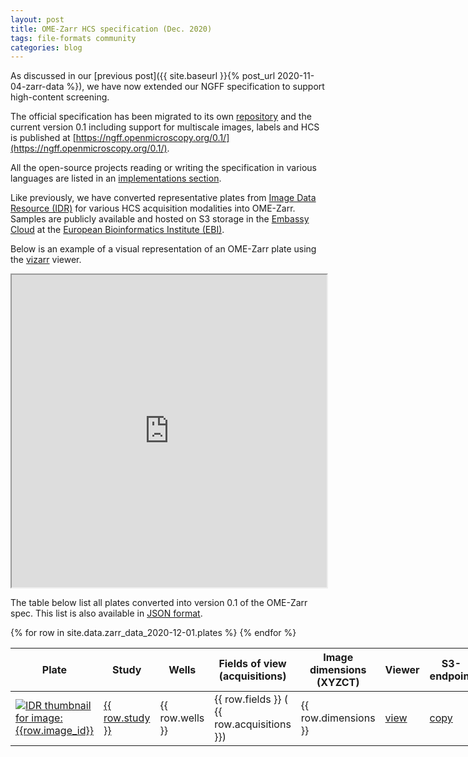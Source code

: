 ```yaml
---
layout: post
title: OME-Zarr HCS specification (Dec. 2020)
tags: file-formats community
categories: blog
---
```


As discussed in our
[previous post]({{ site.baseurl }}{% post_url 2020-11-04-zarr-data %}), we
have now extended our NGFF specification to support high-content screening.

The official specification has been migrated to its own [repository](https://github.com/ome/ngff) and the current version 0.1 including
support for multiscale images, labels and HCS is published at
[https://ngff.openmicroscopy.org/0.1/](https://ngff.openmicroscopy.org/0.1/).

All the open-source projects reading or writing the specification in various
languages are listed in an
[implementations section](https://ngff.openmicroscopy.org/0.1/#implementations).

Like previously, we have converted representative plates from
[Image Data Resource (IDR)](https://idr.openmicroscopy.org/) for various HCS 
acquisition modalities into OME-Zarr. Samples are publicly available and
hosted on S3 storage in the [Embassy Cloud](https://www.embassycloud.org/)
at the [European Bioinformatics Institute (EBI)](https://www.ebi.ac.uk/).

Below is an example of a visual representation of an OME-Zarr plate using the [vizarr](https://github.com/hms-dbmi/vizarr) viewer.

<iframe style="width: 100%; height: 500px" name="vizarr" src="https://hms-dbmi.github.io/vizarr/v0.1/?source=https://s3.embassy.ebi.ac.uk/idr/zarr/v0.1/plates/5966.zarr">
</iframe>

The table below list all plates converted into version 0.1 of the OME-Zarr spec. This list is also available in
[JSON format](https://raw.githubusercontent.com/ome/blog/master/_data/zarr_data_2020-12-01.json).

<div class="row">
    <div class="small-12 small-centered medium-12 medium-centered columns">
        <div class="row horizontal">
            <table>
                <thead>
                    <th>Plate</th>
                    <th>Study</th>
                    <th>Wells</th>
                    <th>Fields of view (acquisitions)</th>
                    <th>Image dimensions (XYZCT)</th>
                    <th title="View the data in vizarr">Viewer</th>
                    <th title="Link to the data in OME-Zarr format (not for viewing!)">S3-endpoint</th>
                </thead>
                <tbody>
                {% for row in site.data.zarr_data_2020-12-01.plates %}
                    <tr>
                        <td>
                            <a href="https://idr.openmicroscopy.org/webclient/?show=plate-{{ row.id }}">
                                <img alt="IDR thumbnail for image:{{row.image_id}}" style="margin:0" src="https://idr.openmicroscopy.org/webclient/render_thumbnail/{{row.image_id}}/"/>
                            </a>
                        </td>
                        <td>
                            <a title="Study {{ row.study }} in IDR" href="https://idr.openmicroscopy.org/search/?query=Name:{{ row.study }}">{{ row.study }}</a>
                        </td>
                        <td>{{ row.wells }} </td>
                        <td>{{ row.fields }} ( {{ row.acquisitions }}) </td>
                        <td>{{ row.dimensions }} </td>
                        <td>
                            <a title="Open in viewer above" target='vizarr' href="https://hms-dbmi.github.io/vizarr/v0.1/?source=https://s3.embassy.ebi.ac.uk/idr/zarr/v0.1/plates/{{ row.id }}.zarr">
                                view
                            </a>
                        </td>
                        <td>
                            <a title="S3 endpoint. Not for viewing!" href="https://s3.embassy.ebi.ac.uk/idr/zarr/v0.1/plates/{{ row.id }}.zarr">
                                copy
                            </a>
                        </td>
                    </tr>
                {% endfor %}
                </tbody>
            </table>
        </div>
    </div>
</div>
